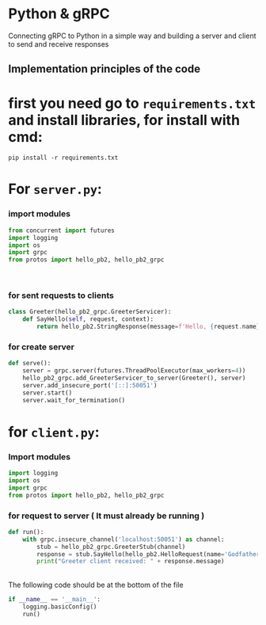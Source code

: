 # Python & gRPC
Connecting gRPC to Python in a simple way and building a server and client to send and receive responses
<br>
## Implementation principles of the code
# first you need go to `requirements.txt` and install libraries, for install with cmd:
```
pip install -r requirements.txt
```
# For `server.py`:
### import modules
   ```python
from concurrent import futures
import logging
import os
import grpc
from protos import hello_pb2, hello_pb2_grpc
   ```
<br>

### for sent requests to clients

```python
class Greeter(hello_pb2_grpc.GreeterServicer):
    def SayHello(self, request, context):
        return hello_pb2.StringResponse(message=f'Hello, {request.name}! Your age is {request.age}')
```
### for create server
```python
def serve():
    server = grpc.server(futures.ThreadPoolExecutor(max_workers=4))
    hello_pb2_grpc.add_GreeterServicer_to_server(Greeter(), server)
    server.add_insecure_port('[::]:50051')
    server.start()
    server.wait_for_termination()
```

# for `client.py`:

### Import modules
```python
import logging
import os
import grpc
from protos import hello_pb2, hello_pb2_grpc
```
### for request to server ( It must already be running )
```python
def run():
    with grpc.insecure_channel('localhost:50051') as channel:
        stub = hello_pb2_grpc.GreeterStub(channel)
        response = stub.SayHello(hello_pb2.HelloRequest(name='Godfather', age=30))
        print("Greeter client received: " + response.message)

```
<br>
The following code should be at the bottom of the file

```python
if __name__ == '__main__':
    logging.basicConfig()
    run()
```

